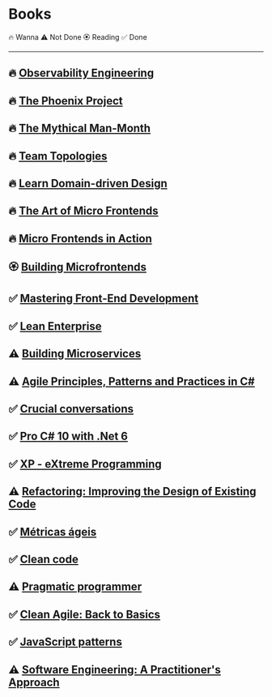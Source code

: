 # Books

🔥 Wanna
⚠️ Not Done
🏵️ Reading
✅ Done

<hr>

## 🔥 [Observability Engineering](https://www.oreilly.com/library/view/observability-engineering/9781492076438/)
## 🔥 [The Phoenix Project](https://www.amazon.com.br/Phoenix-Project-DevOps-Helping-Business/dp/0988262592)
## 🔥 [The Mythical Man-Month](https://www.amazon.com.br/M%C3%ADtico-Homem-m%C3%AAs-Ensaios-Engenharia-Software/dp/8550802530/ref=sr_1_1?adgrpid=129440893347&dib=eyJ2IjoiMSJ9.FtH8BwkeWNvlNjDvzy0LO9QE9PKz6jOlBa4Z05aOlRvGjHj071QN20LucGBJIEps.MunIjyq5bQdYo68oFU7KjS_7m8Cb2797vQELaLnHAdE&dib_tag=se&hvadid=595807979181&hvdev=c&hvlocphy=9074235&hvnetw=g&hvqmt=e&hvrand=1524394342700559267&hvtargid=kwd-741054363340&hydadcr=19394_13405933&keywords=mitico+homem+mes&qid=1733331448&sr=8-1&ufe=app_do%3Aamzn1.fos.6d798eae-cadf-45de-946a-f477d47705b9)
## 🔥 [Team Topologies](https://www.amazon.com.br/Team-Topologies-Organizing-Business-Technology/dp/1942788819)
## 🔥 [Learn Domain-driven Design](https://www.amazon.com.br/Aprenda-Domain-driven-Design-Arquitetura-Estrat%C3%A9gia/dp/8550819611/ref=asc_df_8550819611/?tag=googleshopp00-20&linkCode=df0&hvadid=709857900444&hvpos=&hvnetw=g&hvrand=4047046823472001673&hvpone=&hvptwo=&hvqmt=&hvdev=c&hvdvcmdl=&hvlocint=&hvlocphy=9074235&hvtargid=pla-2295269460911&psc=1&mcid=3524818fd3863eea91e063950cf28af2&gad_source=1)
## 🔥 [The Art of Micro Frontends](https://www.amazon.com.br/Art-Micro-Frontends-distributed-applications/dp/1835460356)
## 🔥 [Micro Frontends in Action](https://www.amazon.com.br/Micro-Frontends-Action-English-Michael-ebook/dp/B09781VPHR/ref=sr_1_1?adgrpid=136884706034&dib=eyJ2IjoiMSJ9.-OFOmvn8RhGT2p2-BeNaYbX7prErq9LxkPEgCaF1WB68DXVKa_tzA3SNhXjzBxS5-JESKvy6T26n__ppuWKGnq3Pew1T4laTHxuvQskEqvk.IQgCz0Y32ZW_S9GA8mYcVR3lSsbBGVVOjiML6zF1bmE&dib_tag=se&hvadid=584818096781&hvdev=c&hvlocphy=9074235&hvnetw=g&hvqmt=e&hvrand=7221979761291423897&hvtargid=kwd-979918757009&hydadcr=5656_11235223&keywords=micro+frontends+in+action&qid=1733331181&sr=8-1)
## 🏵️ [Building Microfrontends](https://www.amazon.com.br/Building-Micro-Frontends-English-Luca-Mezzalira-ebook/dp/B09M69BJTK/ref=sr_1_1?adgrpid=127231783143&dib=eyJ2IjoiMSJ9.504Q6sqOG4U7SJXV0If2Pvk_0kEuyagTBR3H-TucgUBDaQEly8v6UhfTEgBQMJN0VHur5P8zBeGDgEGdug5kg1mj7fGpTgMd1dzOhvyXJLnSOW_coCKtkMN0fy13QFMg.XJ4ZHmW__miQYf44zK4breSlmMBR66BqfeKaSHkdFks&dib_tag=se&hvadid=553972653581&hvdev=c&hvlocphy=9074235&hvnetw=g&hvqmt=e&hvrand=18200216517430137257&hvtargid=kwd-1192572770052&hydadcr=5655_11235215&keywords=building+micro-frontends&qid=1733331139&sr=8-1)
## ✅ [Mastering Front-End Development](https://www.amazon.com/Mastering-Front-End-Development-Comprehensive-Guide-ebook/dp/B0CLKZCDK9)
## ✅ [Lean Enterprise](https://www.casadocodigo.com.br/products/livro-lean-enterprise?_pos=1&_sid=0eeb54781&_ss=r)
## ⚠️ [Building Microservices](https://www.amazon.com.br/Building-Microservices-Sam-Newman/dp/1491950358)
## ⚠️ [Agile Principles, Patterns and Practices in C#](https://www.amazon.com.br/Princ%C3%ADpios-Padr%C3%B5es-Pr%C3%A1ticas-Robert-Martin/dp/8577808416)
## ✅ [Crucial conversations](https://www.amazon.com.br/Conversas-cruciais-Habilidades-comunicar-interesses/dp/6555646675/ref=sr_1_1?adgrpid=79989318623&dib=eyJ2IjoiMSJ9.kjxum3IN1WmH14b0O_tkI2YLDMrvrM0XTgd2tx1PFx6D538FiDbhKQ88wc09g5din3U5CQKZUWPj_1d0D5glbCA3LK7z_1tRftzVONH-TNWrcrd0aynr4E_gKYhqK2raNis9-L0pYYF2AlNAkbTGyRAlqu8C2hT16H4VXUHcjYXB8hgMiMZ5pDzagCoDqekutPbf7BVDVVqRG682vYz2jEdOAfX7aSitqDrZD3FhbIQ.W60Qe6cdteiT32mIqjeeO7T17QZo7cclkBK7XmVrqWU&dib_tag=se&hvadid=595815666619&hvdev=c&hvlocphy=9074235&hvnetw=g&hvqmt=e&hvrand=15019682123710125882&hvtargid=kwd-465777896067&hydadcr=5758_13215217&keywords=conversas+cruciais&qid=1733330581&s=books&sr=1-1)
## ✅ [Pro C# 10 with .Net 6](https://www.amazon.com.br/Pro-NET-Foundational-Principles-Programming/dp/1484278682)
## ✅ [XP - eXtreme Programming](https://www.casadocodigo.com.br/products/livro-xp-extreme-programming)
## ⚠️ [Refactoring: Improving the Design of Existing Code](https://www.amazon.com.br/Refatora%C3%A7%C3%A3o-Aperfei%C3%A7oando-Design-C%C3%B3digos-Existentes/dp/8575227246)
## ✅ [Métricas ágeis](https://www.casadocodigo.com.br/products/livro-metricas-ageis)
## ✅ [Clean code](https://www.amazon.com.br/C%C3%B3digo-limpo-Robert-C-Martin/dp/8576082675/ref=asc_df_8576082675/?tag=googleshopp00-20&linkCode=df0&hvadid=709884550309&hvpos=&hvnetw=g&hvrand=13978340655358544422&hvpone=&hvptwo=&hvqmt=&hvdev=c&hvdvcmdl=&hvlocint=&hvlocphy=9074235&hvtargid=pla-398225630878&psc=1&mcid=2b0fb83a4146383497d27512de9c9086&gad_source=1)
## ⚠️ [Pragmatic programmer](https://www.amazon.com.br/Programador-Pragm%C3%A1tico-Aprendiz-Mestre-ebook/dp/B019HM0H90)
## ✅ [Clean Agile: Back to Basics](https://www.amazon.com.br/Desenvolvimento-%C3%A1gil-limpo-volta-origens/dp/8550815004)
## ✅ [JavaScript patterns](https://www.amazon.com.br/Padr%C3%B5es-Javascript-Stoyan-Stefanov/dp/857522266X/ref=asc_df_857522266X/?tag=googleshopp00-20&linkCode=df0&hvadid=709884550309&hvpos=&hvnetw=g&hvrand=17075411630217649363&hvpone=&hvptwo=&hvqmt=&hvdev=c&hvdvcmdl=&hvlocint=&hvlocphy=9074235&hvtargid=pla-811020652000&psc=1&mcid=d39023246aaa37d79dbc236027e79ba4&gad_source=1)
## ⚠️ [Software Engineering: A Practitioner's Approach](https://www.amazon.com.br/Engenharia-software-Roger-S-Pressman/dp/6558040107/ref=asc_df_6558040107/?tag=googleshopp00-20&linkCode=df0&hvadid=709884550309&hvpos=&hvnetw=g&hvrand=6570931021143352954&hvpone=&hvptwo=&hvqmt=&hvdev=c&hvdvcmdl=&hvlocint=&hvlocphy=9074235&hvtargid=pla-1395356741021&psc=1&mcid=45eb4abcacd83c6d8a18b796cdcf9ca2&gad_source=1)
